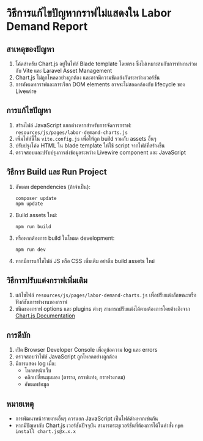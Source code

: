 # วิธีการแก้ไขปัญหากราฟไม่แสดงใน Labor Demand Report

## สาเหตุของปัญหา
1. โค้ดสำหรับ Chart.js อยู่ในไฟล์ Blade template โดยตรง ซึ่งไม่เหมาะสมกับการทำงานร่วมกับ Vite และ Laravel Asset Management
2. Chart.js ไม่ถูกโหลดอย่างถูกต้อง และอาจมีความขัดแย้งกันระหว่างเวอร์ชัน
3. การอัพเดทกราฟและการเรียก DOM elements อาจจะไม่สอดคล้องกับ lifecycle ของ Livewire

## การแก้ไขปัญหา
1. สร้างไฟล์ JavaScript แยกต่างหากสำหรับการจัดการกราฟ: `resources/js/pages/labor-demand-charts.js`
2. เพิ่มไฟล์นี้ใน `vite.config.js` เพื่อให้ถูก build รวมกับ assets อื่นๆ
3. ปรับปรุงโค้ด HTML ใน blade template ให้ใช้ script จากไฟล์ที่สร้างขึ้น
4. ตรวจสอบและปรับปรุงการส่งข้อมูลระหว่าง Livewire component และ JavaScript

## วิธีการ Build และ Run Project
1. อัพเดท dependencies (ถ้าจำเป็น):
   ```
   composer update
   npm update
   ```

2. Build assets ใหม่:
   ```
   npm run build
   ```
   
3. หรือหากต้องการ build ในโหมด development:
   ```
   npm run dev
   ```

4. หากมีการแก้ไขไฟล์ JS หรือ CSS เพิ่มเติม อย่าลืม build assets ใหม่

## วิธีการปรับแต่งกราฟเพิ่มเติม
1. แก้ไขไฟล์ `resources/js/pages/labor-demand-charts.js` เพื่อปรับแต่งลักษณะหรือฟังก์ชันการทำงานของกราฟ
2. ชนิดของกราฟ options และ plugins ต่างๆ สามารถปรับแต่งได้ตามต้องการโดยอ้างอิงจาก [Chart.js Documentation](https://www.chartjs.org/docs/latest/)

## การดีบัก
1. เปิด Browser Developer Console เพื่อดูข้อความ log และ errors
2. ตรวจสอบว่าไฟล์ JavaScript ถูกโหลดอย่างถูกต้อง
3. มีการแสดง log เมื่อ:
   - โหลดหน้าเว็บ
   - คลิกเปลี่ยนมุมมอง (ตาราง, กราฟแท่ง, กราฟวงกลม)
   - อัพเดทข้อมูล

## หมายเหตุ
- การพัฒนาหน้ารายงานอื่นๆ ควรแยก JavaScript เป็นไฟล์ต่างหากเช่นกัน
- หากมีปัญหากับ Chart.js เวอร์ชันปัจจุบัน สามารถระบุเวอร์ชันที่ต้องการได้ในคำสั่ง `npm install chart.js@x.x.x`
